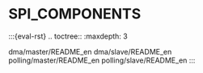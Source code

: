 # SPI_COMPONENTS

:::{eval-rst}
.. toctree::
   :maxdepth: 3

   dma/master/README_en
   dma/slave/README_en
   polling/master/README_en
   polling/slave/README_en
:::
